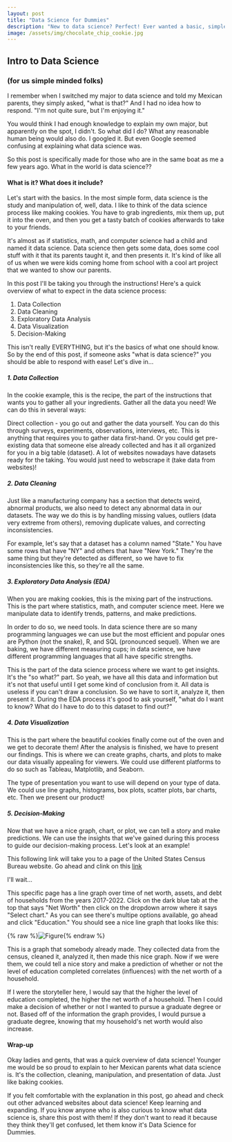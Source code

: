 ```yaml
---
layout: post
title: "Data Science for Dummies"
description: "New to data science? Perfect! Ever wanted a basic, simple rundown of data science? You've come to the right place. So relax, no fancy mumbo jumbo words here. This will be super easy for you to understand. I promise."
image: /assets/img/chocolate_chip_cookie.jpg
---
```


## Intro to Data Science
### (for us simple minded folks)

I remember when I switched my major to data science and told my Mexican parents, they simply asked, "what is that?" And I had no idea how to respond. "I'm not quite sure, but I'm enjoying it." 

You would think I had enough knowledge to explain my own major, but apparently on the spot, I didn't. So what did I do? What any reasonable human being would also do. I googled it. But even Google seemed confusing at explaining what data science was. 

So this post is specifically made for those who are in the same boat as me a few years ago. What in the world is data science??

#### What is it? What does it include?
Let's start with the basics. In the most simple form, data science is the study and manipulation of, well, data. I like to think of the data science process like making cookies. You have to grab ingredients, mix them up, put it into the oven, and then you get a tasty batch of cookies afterwards to take to your friends. 

It's almost as if statistics, math, and computer science had a child and named it data science. Data science then gets some data, does some cool stuff with it that its parents taught it, and then presents it. It's kind of like all of us when we were kids coming home from school with a cool art project that we wanted to show our parents. 

In this post I'll be taking you through the instructions! Here's a quick overview of what to expect in the data science process:
1. Data Collection
2. Data Cleaning
3. Exploratory Data Analysis
4. Data Visualization
5. Decision-Making

This isn't really EVERYTHING, but it's the basics of what one should know. So by the end of this post, if someone asks "what is data science?" you should be able to respond with ease! Let's dive in...


##### 1. Data Collection 
In the cookie example, this is the recipe, the part of the instructions that wants you to gather all your ingredients. Gather all the data you need! We can do this in several ways:

Direct collection - you go out and gather the data yourself. You can do this through surveys, experiments, observations, interviews, etc. This is anything that requires you to gather data first-hand. Or you could get pre-existing data that someone else already collected and has it all organized for you in a big table (dataset). A lot of websites nowadays have datasets ready for the taking. You would just need to webscrape it (take data from websites)!

##### 2. Data Cleaning
Just like a manufacturing company has a section that detects weird, abnormal products, we also need to detect any abnormal data in our datasets. The way we do this is by handling missing values, outliers (data very extreme from others), removing duplicate values, and correcting inconsistencies. 

For example, let's say that a dataset has a column named "State." You have some rows that have "NY" and others that have "New York." They're the same thing but they're detected as different, so we have to fix inconsistencies like this, so they're all the same.

##### 3. Exploratory Data Analysis (EDA)
When you are making cookies, this is the mixing part of the instructions. This is the part where statistics, math, and computer science meet. Here we manipulate data to identify trends, patterns, and make predictions.

In order to do so, we need tools. In data science there are so many programming languages we can use but the most efficient and popular ones are Python (not the snake), R, and SQL (pronounced sequel). When we are baking, we have different measuring cups; in data science, we have different programming languages that all have specific strengths.

This is the part of the data science process where we want to get insights. It's the "so what?" part. So yeah, we have all this data and information but it's not that useful until I get some kind of conclusion from it. All data is useless if you can't draw a conclusion. So we have to sort it, analyze it, then present it. During the EDA process it's good to ask yourself, "what do I want to know? What do I have to do to this dataset to find out?" 

##### 4. Data Visualization
This is the part where the beautiful cookies finally come out of the oven and we get to decorate them! After the analysis is finished, we have to present our findings. This is where we can create graphs, charts, and plots to make our data visually appealing for viewers. We could use different platforms to do so such as Tableau, Matplotlib, and Seaborn.

The type of presentation you want to use will depend on your type of data. We could use line graphs, histograms, box plots, scatter plots, bar charts, etc. Then we present our product!


##### 5. Decision-Making
Now that we have a nice graph, chart, or plot, we can tell a story and make predictions. We can use the insights that we've gained during this process to guide our decision-making process. Let's look at an example!

This following link will take you to a page of the United States Census Bureau website. Go ahead and clink on this <a href="https://www.census.gov/library/visualizations/interactive/assets-and-debts.html" target="_blank">link</a>

I'll wait...

This specific page has a line graph over time of net worth, assets, and debt of households from the years 2017-2022. Click on the dark blue tab at the top that says "Net Worth" then click on the dropdown arrow where it says "Select chart." As you can see there's multipe options available, go ahead and click "Education." You should see a nice line graph that looks like this:

{% raw %}![Figure]({{site.url}}/{{site.baseurl}}/assets/img/networth.jpg){% endraw %}


This is a graph that somebody already made. They collected data from the census, cleaned it, analyzed it, then made this nice graph. Now if we were them, we could tell a nice story and make a prediction of whether or not the level of education completed correlates (influences) with the net worth of a household. 

If I were the storyteller here, I would say that the higher the level of education completed, the higher the net worth of a household. Then I could make a decision of whether or not I wanted to pursue a graduate degree or not. Based off of the information the graph provides, I would pursue a graduate degree, knowing that my household's net worth would also increase.

#### Wrap-up
Okay ladies and gents, that was a quick overview of data science! Younger me would be so proud to explain to her Mexican parents what data science is. It's the collection, cleaning, manipulation, and presentation of data. Just like baking cookies. 

If you felt comfortable with the explanation in this post, go ahead and check out other advanced websites about data science! Keep learning and expanding. If you know anyone who is also curious to know what data science is, share this post with them! If they don't want to read it because they think they'll get confused, let them know it's Data Science for Dummies.




